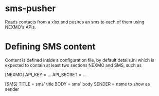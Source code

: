 # sms-pusher
Reads contacts from a xlsx and pushes an sms to each of them using NEXMO's APIs.


# Defining SMS content
Content is defined inside a configuration file, by default details.ini 
which is expected to contain at least two sections NEXMO and SMS, such as

[NEXMO]
API_KEY = ...
API_SECRET = ...

[SMS]
TITLE = sms' title
BODY = sms' body
SENDER = name to show as sender
